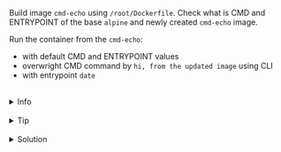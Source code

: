 
Build image `cmd-echo` using `/root/Dockerfile`.
Check what is CMD and ENTRYPOINT of the base `alpine` and newly created `cmd-echo` image.

Run the container from the `cmd-echo`:
- with default CMD and ENTRYPOINT values
- overwright CMD command by `hi, from the updated image` using CLI
- with entrypoint `date`

<br>
<details><summary>Info</summary>
<br>

```plain
Documentation: https://docs.docker.com/engine/reference/builder/#cmd

There can only be one CMD instruction in a Dockerfile.
If you list more than one CMD, only the last one takes effect.

The purpose of a CMD is to provide defaults for an executing container.
However, it can be used as a way to provide an executable and defaults.
```

</details>

<br>
<details><summary>Tip</summary>
<br>

```plain
Use docker run --rm cmd-image to remove container after it finished.
Use docker inspect <image-name> to get details about the image's CMD and ENTRYPOINT.
```

</details>


<br>
<details><summary>Solution</summary>
<br>

<br>

Build docker image `/root/Dockerfile`:

<br>

```plain
docker build -t cmd-echo .
```{{exec}}

<br>

Explore CMD of `cmd-echo`:

<br>

```plain
docker inspect cmd-echo | jq .[0].ContainerConfig.Cmd
```{{exec}}

<br>

Run the container with default values:

<br>

```plain
docker run --rm cmd-echo
```{{exec}}

<br>

Run the container with updated CMD command:

<br>

```plain
docker run --rm cmd-echo echo "hi, from the updated image"
```{{copy}}

<br>

Run the container with entrypoint `date`:

<br>

```plain
docker run --rm --entrypoint date cmd-echo
```{{exec}}


</details>